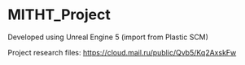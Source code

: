 # MITHT_Project

Developed using Unreal Engine 5 (import from Plastic SCM)

Project research files: https://cloud.mail.ru/public/Qvb5/Kq2AxskFw
